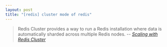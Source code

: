 ```yaml
---
layout: post
title: "[redis] cluster mode of redis"
---
```


> Redis Cluster provides a way to run a Redis installation where data is automatically sharded across multiple Redis nodes.
> -- <cite>[Scaling with Redis Cluster](https://redis.io/docs/management/scaling/)</cite>

## 